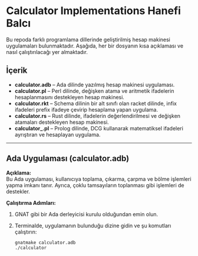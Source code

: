 # Calculator Implementations Hanefi Balcı

Bu repoda farklı programlama dillerinde geliştirilmiş hesap makinesi uygulamaları bulunmaktadır. Aşağıda, her bir dosyanın kısa açıklaması ve nasıl çalıştırılacağı yer almaktadır.

## İçerik

- **calculator.adb** – Ada dilinde yazılmış hesap makinesi uygulaması.
- **calculator.pl** – Perl dilinde, değişken atama ve aritmetik ifadelerin hesaplanmasını destekleyen hesap makinesi.
- **calculator.rkt** – Schema dilinin bir alt sınıfı olan racket dilinde, infix ifadeleri prefix ifadeye çevirip hesaplama yapan uygulama.
- **calculator.rs** – Rust dilinde, ifadelerin değerlendirilmesi ve değişken atamaları destekleyen hesap makinesi.
- **calculator_.pl** – Prolog dilinde, DCG kullanarak matematiksel ifadeleri ayrıştıran ve hesaplayan uygulama.

---

## Ada Uygulaması (calculator.adb)

**Açıklama:**  
Bu Ada uygulaması, kullanıcıya toplama, çıkarma, çarpma ve bölme işlemleri yapma imkanı tanır. Ayrıca, çoklu tamsayıların toplanması gibi işlemleri de destekler.

**Çalıştırma Adımları:**

1. GNAT gibi bir Ada derleyicisi kurulu olduğundan emin olun.
2. Terminalde, uygulamanın bulunduğu dizine gidin ve şu komutları çalıştırın:

   ```bash
   gnatmake calculator.adb
   ./calculator
